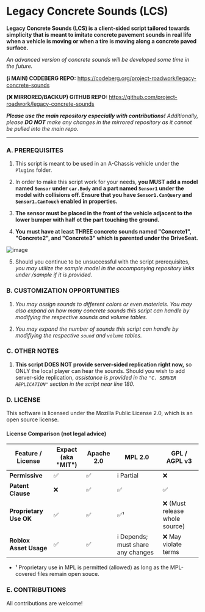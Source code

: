 # Legacy Concrete Sounds (LCS)

**Legacy Concrete Sounds (LCS) is a client-sided script tailored towards simplicity that is meant to imitate concrete 
pavement sounds in real life when a vehicle is moving or when a tire is moving
along a concrete paved surface.**

*An advanced version of concrete sounds will be developed some time in the future.*

**(ℹ️ MAIN) CODEBERG REPO:** https://codeberg.org/project-roadwork/legacy-concrete-sounds

**(❌ MIRRORED/BACKUP) GITHUB REPO:** https://github.com/project-roadwork/legacy-concrete-sounds

***Please use the main repository especially with contributions!*** *Additionally, please **DO NOT** make any changes in the mirrored repository as it cannot be pulled into the main repo.*

---

### A. PREREQUISITES

	
1. This script is meant to be used in an A-Chassis vehicle
under the `Plugins` folder.
	 
2. In order to make this script work for your needs, **you MUST add a model
named `Sensor` under `car.Body` and a part named `Sensor1` under the model
with collisions off. Ensure that you have `Sensor1.CanQuery` and
`Sensor1.CanTouch` enabled in properties.** 

3. **The sensor must be placed in the
front of the vehicle adjacent to the lower bumper with half ot the part 
touching the ground.**
	 
4. **You must have at least THREE concrete sounds named "Concrete1",
"Concrete2", and "Concrete3" which is parented under the DriveSeat.**

![image](https://codeberg.org/project-roadwork/legacy-concrete-sounds/raw/branch/main/media/LCS-explorer.jpg)

5. Should you continue to be unsuccessful with the script prerequisites, *you 
may utilize the sample model in the accompanying repository links under 
/sample if it is provided.*

### B. CUSTOMIZATION OPPORTUNITIES
1. *You may assign sounds to different colors or even materials. You may also
expand on how many concrete sounds this script can handle by modifying the
respective sounds and volume tables.*    

2. *You may expand the number of sounds this script can handle by modifiying the respective `sound` and `volume` tables.*

### C. OTHER NOTES
1. **This script DOES NOT provide server-sided replication right now,** so ONLY the local
player can hear the sounds. Should you wish to add server-side replication,
*assistance is provided in the `"C. SERVER REPLICATION"` section  in the script near line 180.*


### D. LICENSE
This software is licensed under the Mozilla Public License 2.0, which is an open source license. 

#### License Comparison (not legal advice)

| Feature / License        | Expact (aka "MIT")    | Apache 2.0 | MPL 2.0       | GPL / AGPL v3               |
| ------------------------ | ------ | ---------- | ------------- | ------------------------ |
| **Permissive**           | ✅      | ✅          | ℹ️ Partial    | ❌                        |
| **Patent Clause**         | ❌      | ✅          | ✅             | ✅                        |
| **Proprietary Use OK**   | ✅      | ✅          | ✅¹           | ❌  (Must release whole source)                       |
| **Roblox Asset Usage**   | ✅      | ✅          | ℹ️ Depends; must share any changes    | ❌ May violate terms      |

* ¹ Proprietary use in MPL is permitted (allowed) as long as the MPL-covered files remain open souce.

### E. CONTRIBUTIONS
All contributions are welcome!


	 

